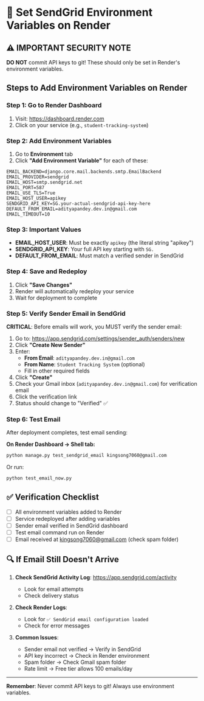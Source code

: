 # 🔧 Set SendGrid Environment Variables on Render

## ⚠️ IMPORTANT SECURITY NOTE
**DO NOT** commit API keys to git! These should only be set in Render's environment variables.

## Steps to Add Environment Variables on Render

### Step 1: Go to Render Dashboard
1. Visit: https://dashboard.render.com
2. Click on your service (e.g., `student-tracking-system`)

### Step 2: Add Environment Variables
1. Go to **Environment** tab
2. Click **"Add Environment Variable"** for each of these:

```env
EMAIL_BACKEND=django.core.mail.backends.smtp.EmailBackend
EMAIL_PROVIDER=sendgrid
EMAIL_HOST=smtp.sendgrid.net
EMAIL_PORT=587
EMAIL_USE_TLS=True
EMAIL_HOST_USER=apikey
SENDGRID_API_KEY=SG.your-actual-sendgrid-api-key-here
DEFAULT_FROM_EMAIL=adityapandey.dev.in@gmail.com
EMAIL_TIMEOUT=10
```

### Step 3: Important Values
- **EMAIL_HOST_USER**: Must be exactly `apikey` (the literal string "apikey")
- **SENDGRID_API_KEY**: Your full API key starting with `SG.`
- **DEFAULT_FROM_EMAIL**: Must match a verified sender in SendGrid

### Step 4: Save and Redeploy
1. Click **"Save Changes"**
2. Render will automatically redeploy your service
3. Wait for deployment to complete

### Step 5: Verify Sender Email in SendGrid
**CRITICAL**: Before emails will work, you MUST verify the sender email:

1. Go to: https://app.sendgrid.com/settings/sender_auth/senders/new
2. Click **"Create New Sender"**
3. Enter:
   - **From Email**: `adityapandey.dev.in@gmail.com`
   - **From Name**: `Student Tracking System` (optional)
   - Fill in other required fields
4. Click **"Create"**
5. Check your Gmail inbox (`adityapandey.dev.in@gmail.com`) for verification email
6. Click the verification link
7. Status should change to "Verified" ✅

### Step 6: Test Email
After deployment completes, test email sending:

**On Render Dashboard → Shell tab:**
```bash
python manage.py test_sendgrid_email kingsong7060@gmail.com
```

Or run:
```bash
python test_email_now.py
```

## ✅ Verification Checklist

- [ ] All environment variables added to Render
- [ ] Service redeployed after adding variables
- [ ] Sender email verified in SendGrid dashboard
- [ ] Test email command run on Render
- [ ] Email received at kingsong7060@gmail.com (check spam folder)

## 🔍 If Email Still Doesn't Arrive

1. **Check SendGrid Activity Log**: https://app.sendgrid.com/activity
   - Look for email attempts
   - Check delivery status

2. **Check Render Logs**:
   - Look for `✅ SendGrid email configuration loaded`
   - Check for error messages

3. **Common Issues**:
   - Sender email not verified → Verify in SendGrid
   - API key incorrect → Check in Render environment
   - Spam folder → Check Gmail spam folder
   - Rate limit → Free tier allows 100 emails/day

---

**Remember**: Never commit API keys to git! Always use environment variables.

